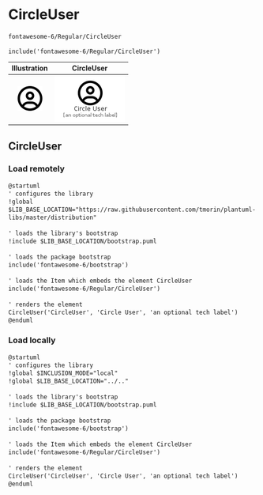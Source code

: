 # CircleUser


```text
fontawesome-6/Regular/CircleUser
```

```text
include('fontawesome-6/Regular/CircleUser')
```



| Illustration | CircleUser |
| :---: | :---: |
| ![illustration for Illustration](../../fontawesome-6/Regular/CircleUser.png) | ![illustration for CircleUser](../../fontawesome-6/Regular/CircleUser.Local.png) |




## CircleUser

### Load remotely
```plantuml
@startuml
' configures the library
!global $LIB_BASE_LOCATION="https://raw.githubusercontent.com/tmorin/plantuml-libs/master/distribution"

' loads the library's bootstrap
!include $LIB_BASE_LOCATION/bootstrap.puml

' loads the package bootstrap
include('fontawesome-6/bootstrap')

' loads the Item which embeds the element CircleUser
include('fontawesome-6/Regular/CircleUser')

' renders the element
CircleUser('CircleUser', 'Circle User', 'an optional tech label')
@enduml
```

### Load locally
```plantuml
@startuml
' configures the library
!global $INCLUSION_MODE="local"
!global $LIB_BASE_LOCATION="../.."

' loads the library's bootstrap
!include $LIB_BASE_LOCATION/bootstrap.puml

' loads the package bootstrap
include('fontawesome-6/bootstrap')

' loads the Item which embeds the element CircleUser
include('fontawesome-6/Regular/CircleUser')

' renders the element
CircleUser('CircleUser', 'Circle User', 'an optional tech label')
@enduml
```

